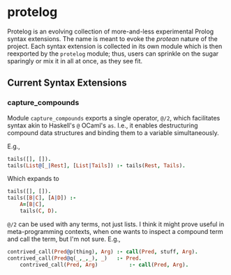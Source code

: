 # protelog #

Protelog is an evolving collection of more-and-less experimental
Prolog syntax extensions. The name is meant to evoke the *protean*
nature of the project. Each syntax extension is collected in its own
module which is then reexported by the `protelog` module; thus, users
can sprinkle on the sugar sparingly or mix it in all at once, as they
see fit.

## Current Syntax Extensions ##

### capture_compounds ###

Module `capture_compounds` exports a single operator, `@/2`, which
facilitates syntax akin to Haskell's `@` OCaml's `as`. I.e., it
enables destructuring compound data structures and binding them to a
variable simultaneously.

E.g.,

```prolog
tails([], []).
tails(List@[_|Rest], [List|Tails]) :- tails(Rest, Tails).
```

Which expands to

```prolog
tails([], []).
tails([B|C], [A|D]) :-
    A=[B|C],
    tails(C, D).
```

`@/2` can be used with any terms, not just lists. I think it might
prove useful in meta-programming contexts, when one wants to inspect a
compound term and call the term, but I'm not sure. E.g.,

```prolog
contrived_call(Pred@p(thing), Arg) :- call(Pred, stuff, Arg).
contrived_call(Pred@q(_,_,_), _)   :- Pred.
    contrived_call(Pred, Arg)          :- call(Pred, Arg).
```
